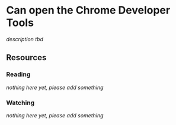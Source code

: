 # Can open the Chrome Developer Tools

_description tbd_

## Resources

### Reading

_nothing here yet, please add something_

### Watching

_nothing here yet, please add something_
